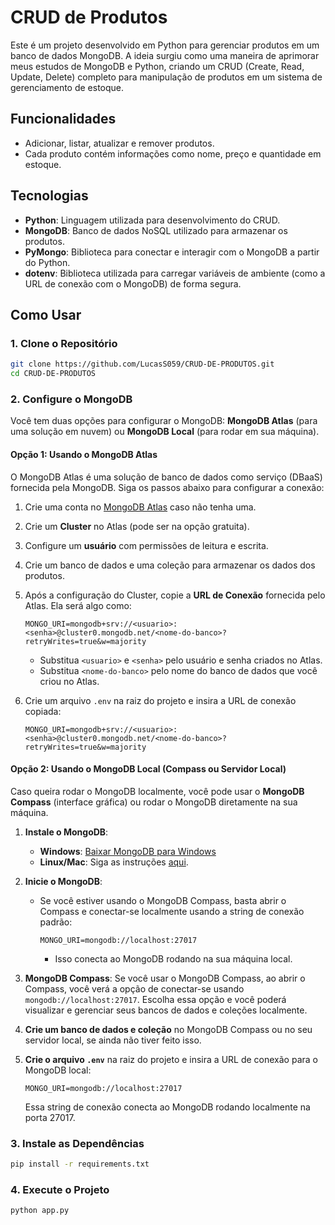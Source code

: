 # CRUD de Produtos

Este é um projeto desenvolvido em Python para gerenciar produtos em um banco de dados MongoDB. A ideia surgiu como uma maneira de aprimorar meus estudos de MongoDB e Python, criando um CRUD (Create, Read, Update, Delete) completo para manipulação de produtos em um sistema de gerenciamento de estoque.

## Funcionalidades

- Adicionar, listar, atualizar e remover produtos.
- Cada produto contém informações como nome, preço e quantidade em estoque.

## Tecnologias

- **Python**: Linguagem utilizada para desenvolvimento do CRUD.
- **MongoDB**: Banco de dados NoSQL utilizado para armazenar os produtos.
- **PyMongo**: Biblioteca para conectar e interagir com o MongoDB a partir do Python.
- **dotenv**: Biblioteca utilizada para carregar variáveis de ambiente (como a URL de conexão com o MongoDB) de forma segura.

## Como Usar

### 1. Clone o Repositório

```bash
git clone https://github.com/LucasS059/CRUD-DE-PRODUTOS.git
cd CRUD-DE-PRODUTOS
```

### 2. Configure o MongoDB

Você tem duas opções para configurar o MongoDB: **MongoDB Atlas** (para uma solução em nuvem) ou **MongoDB Local** (para rodar em sua máquina).

#### Opção 1: Usando o MongoDB Atlas

O MongoDB Atlas é uma solução de banco de dados como serviço (DBaaS) fornecida pela MongoDB. Siga os passos abaixo para configurar a conexão:

1. Crie uma conta no [MongoDB Atlas](https://www.mongodb.com/cloud/atlas) caso não tenha uma.
2. Crie um **Cluster** no Atlas (pode ser na opção gratuita).
3. Configure um **usuário** com permissões de leitura e escrita.
4. Crie um banco de dados e uma coleção para armazenar os dados dos produtos.
5. Após a configuração do Cluster, copie a **URL de Conexão** fornecida pelo Atlas. Ela será algo como:

   ```env
   MONGO_URI=mongodb+srv://<usuario>:<senha>@cluster0.mongodb.net/<nome-do-banco>?retryWrites=true&w=majority
   ```

   - Substitua `<usuario>` e `<senha>` pelo usuário e senha criados no Atlas.
   - Substitua `<nome-do-banco>` pelo nome do banco de dados que você criou no Atlas.

6. Crie um arquivo `.env` na raiz do projeto e insira a URL de conexão copiada:

   ```env
   MONGO_URI=mongodb+srv://<usuario>:<senha>@cluster0.mongodb.net/<nome-do-banco>?retryWrites=true&w=majority
   ```

#### Opção 2: Usando o MongoDB Local (Compass ou Servidor Local)

Caso queira rodar o MongoDB localmente, você pode usar o **MongoDB Compass** (interface gráfica) ou rodar o MongoDB diretamente na sua máquina.

1. **Instale o MongoDB**:

   - **Windows**: [Baixar MongoDB para Windows](https://www.mongodb.com/try/download/community)
   - **Linux/Mac**: Siga as instruções [aqui](https://docs.mongodb.com/manual/installation/).

2. **Inicie o MongoDB**:
   - Se você estiver usando o MongoDB Compass, basta abrir o Compass e conectar-se localmente usando a string de conexão padrão:
     ```env
     MONGO_URI=mongodb://localhost:27017
     ```
     - Isso conecta ao MongoDB rodando na sua máquina local.

3. **MongoDB Compass**: Se você usar o MongoDB Compass, ao abrir o Compass, você verá a opção de conectar-se usando `mongodb://localhost:27017`. Escolha essa opção e você poderá visualizar e gerenciar seus bancos de dados e coleções localmente.

4. **Crie um banco de dados e coleção** no MongoDB Compass ou no seu servidor local, se ainda não tiver feito isso.

5. **Crie o arquivo `.env`** na raiz do projeto e insira a URL de conexão para o MongoDB local:

   ```env
   MONGO_URI=mongodb://localhost:27017
   ```

   Essa string de conexão conecta ao MongoDB rodando localmente na porta 27017.

### 3. Instale as Dependências

```bash
pip install -r requirements.txt
```

### 4. Execute o Projeto

```bash
python app.py
```
